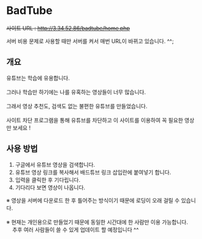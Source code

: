 # BadTube

~~사이트 URL : http://3.34.52.86/badtube/home.php~~

서버 비용 문제로 사용할 때만 서버를 켜서 매번 URL이 바뀌고 있습니다. ^^;


## 개요

유튜브는 학습에 유용합니다.<br><br>
그러나 학습만 하기에는 나를 유혹하는 영상들이 너무 많습니다.<br><br>
그래서 영상 추천도, 검색도 없는 불편한 유튜브를 만들었습니다.<br><br>
사이트 차단 프로그램을 통해 유튜브를 차단하고 이 사이트를 이용하여 꼭 필요한 영상만 보세요 !

## 사용 방법
1. 구글에서 유튜브 영상을 검색합니다.<br>
2. 유튜브 영상 링크를 복사해서 배드튜브 링크 삽입란에 붙여넣기 합니다.<br>
3. 입력을 클릭한 후 기다립니다.<br>
4. 기다리다 보면 영상이 나옵니다.<br>

※ 영상을 서버에 다운로드 한 후 틀어주는 방식이기 때문에 로딩이 오래 걸릴 수 있습니다.
<br><br>
※ 현재는 개인용으로 만들었기 때문에 동일한 시간대에 한 사람만 이용 가능합니다. <br>
&nbsp;&nbsp;&nbsp;&nbsp;추후 여러 사람들이 쓸 수 있게 업데이트 할 예정입니다 ^^

